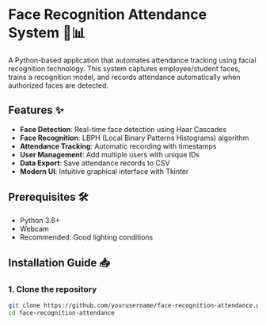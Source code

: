 
# Face Recognition Attendance System 👤📊

A Python-based application that automates attendance tracking using facial recognition technology. This system captures employee/student faces, trains a recognition model, and records attendance automatically when authorized faces are detected.

## Features ✨

- **Face Detection**: Real-time face detection using Haar Cascades
- **Face Recognition**: LBPH (Local Binary Patterns Histograms) algorithm
- **Attendance Tracking**: Automatic recording with timestamps
- **User Management**: Add multiple users with unique IDs
- **Data Export**: Save attendance records to CSV
- **Modern UI**: Intuitive graphical interface with Tkinter

## Prerequisites 🛠️

- Python 3.6+
- Webcam
- Recommended: Good lighting conditions

## Installation Guide 📥

### 1. Clone the repository
```bash
git clone https://github.com/yourusername/face-recognition-attendance.git
cd face-recognition-attendance
